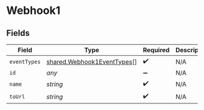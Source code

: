 # Webhook1


## Fields

| Field                                                                    | Type                                                                     | Required                                                                 | Description                                                              |
| ------------------------------------------------------------------------ | ------------------------------------------------------------------------ | ------------------------------------------------------------------------ | ------------------------------------------------------------------------ |
| `eventTypes`                                                             | [shared.Webhook1EventTypes](../../models/shared/webhook1eventtypes.md)[] | :heavy_check_mark:                                                       | N/A                                                                      |
| `id`                                                                     | *any*                                                                    | :heavy_minus_sign:                                                       | N/A                                                                      |
| `name`                                                                   | *string*                                                                 | :heavy_check_mark:                                                       | N/A                                                                      |
| `toUrl`                                                                  | *string*                                                                 | :heavy_check_mark:                                                       | N/A                                                                      |